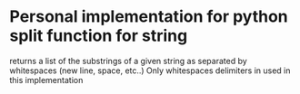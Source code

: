# Personal implementation for python split function for string 
returns a list of the substrings of a given string as separated by whitespaces (new line, space, etc..)
Only whitespaces delimiters in used in this implementation
